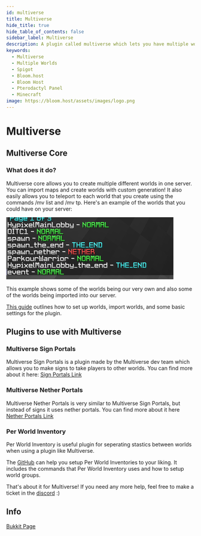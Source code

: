 ```yaml
---
id: multiverse
title: Multiverse
hide_title: true
hide_table_of_contents: false
sidebar_label: Multiverse
description: A plugin called multiverse which lets you have multiple worlds on one server.
keywords:
  - Multiverse
  - Multiple Worlds
  - Spigot
  - Bloom.host
  - Bloom Host
  - Pterodactyl Panel
  - Minecraft
image: https://bloom.host/assets/images/logo.png
---
```

# Multiverse

## Multiverse Core

### What does it do?

Multiverse core allows you to create multiple different worlds in one server. You can import maps and create worlds with custom generation! It also easily allows you to teleport to each world that you create using the commands /mv list and /mv tp. Here's an example of the worlds that you could have on your server:  

![Multiverse is awesome, you can have a creative world and a survival world](../../static/img/multiverse/multiverse1.png)

This example shows some of the worlds being our very own and also some of the worlds being imported into our server.  

[This guide](https://github.com/Multiverse/Multiverse-Core/wiki/Basics) outlines how to set up worlds, import worlds, and some basic settings for the plugin.  

## Plugins to use with Multiverse

### Multiverse Sign Portals

Multiverse Sign Portals is a plugin made by the Multiverse dev team which allows you to make signs to take players to other worlds. You can find more about it here: [Sign Portals Link](https://dev.bukkit.org/projects/multiverse-signportals)

### Multiverse Nether Portals

Multiverse Nether Portals is very similar to Multiverse Sign Portals, but instead of signs it uses nether portals. You can find more about it here [Nether Portals Link](https://dev.bukkit.org/projects/multiverse-netherportals/)

### Per World Inventory
Per World Inventory is useful plugin for seperating stastics between worlds when using a plugin like Multiverse.

The [GitHub](https://github.com/EbonJaeger/perworldinventory-kt/wiki) can help you setup Per World Inventories to your liking. It includes the commands that Per World Inventory uses and how to setup world groups. 


That's about it for Multiverse! If you need any more help, feel free to make a ticket in the [discord](https://discord.gg/bloom) :)  

## Info

[Bukkit Page](https://dev.bukkit.org/projects/multiverse-core/files)
